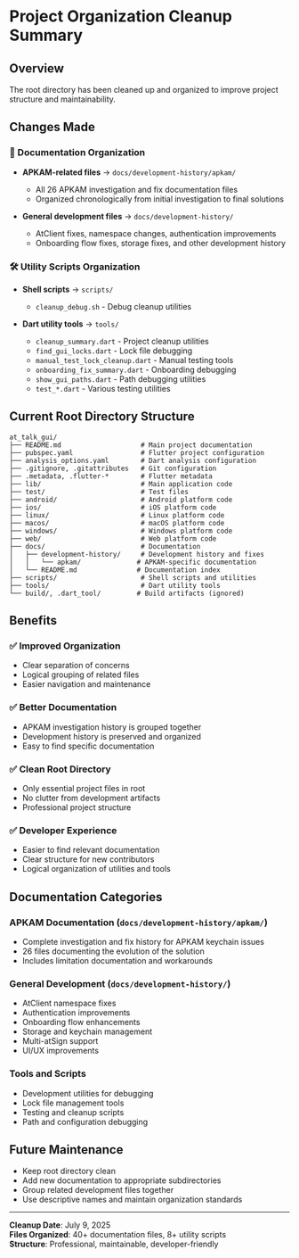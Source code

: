 # Project Organization Cleanup Summary

## Overview
The root directory has been cleaned up and organized to improve project structure and maintainability.

## Changes Made

### 📁 Documentation Organization
- **APKAM-related files** → `docs/development-history/apkam/`
  - All 26 APKAM investigation and fix documentation files
  - Organized chronologically from initial investigation to final solutions

- **General development files** → `docs/development-history/`
  - AtClient fixes, namespace changes, authentication improvements
  - Onboarding flow fixes, storage fixes, and other development history

### 🛠️ Utility Scripts Organization
- **Shell scripts** → `scripts/`
  - `cleanup_debug.sh` - Debug cleanup utilities

- **Dart utility tools** → `tools/`
  - `cleanup_summary.dart` - Project cleanup utilities
  - `find_gui_locks.dart` - Lock file debugging
  - `manual_test_lock_cleanup.dart` - Manual testing tools
  - `onboarding_fix_summary.dart` - Onboarding debugging
  - `show_gui_paths.dart` - Path debugging utilities
  - `test_*.dart` - Various testing utilities

## Current Root Directory Structure

```
at_talk_gui/
├── README.md                    # Main project documentation
├── pubspec.yaml                 # Flutter project configuration
├── analysis_options.yaml        # Dart analysis configuration
├── .gitignore, .gitattributes   # Git configuration
├── .metadata, .flutter-*        # Flutter metadata
├── lib/                         # Main application code
├── test/                        # Test files
├── android/                     # Android platform code
├── ios/                         # iOS platform code
├── linux/                       # Linux platform code
├── macos/                       # macOS platform code
├── windows/                     # Windows platform code
├── web/                         # Web platform code
├── docs/                        # Documentation
│   ├── development-history/     # Development history and fixes
│   │   └── apkam/              # APKAM-specific documentation
│   └── README.md               # Documentation index
├── scripts/                     # Shell scripts and utilities
├── tools/                       # Dart utility tools
└── build/, .dart_tool/         # Build artifacts (ignored)
```

## Benefits

### ✅ Improved Organization
- Clear separation of concerns
- Logical grouping of related files
- Easier navigation and maintenance

### ✅ Better Documentation
- APKAM investigation history is grouped together
- Development history is preserved and organized
- Easy to find specific documentation

### ✅ Clean Root Directory
- Only essential project files in root
- No clutter from development artifacts
- Professional project structure

### ✅ Developer Experience
- Easier to find relevant documentation
- Clear structure for new contributors
- Logical organization of utilities and tools

## Documentation Categories

### APKAM Documentation (`docs/development-history/apkam/`)
- Complete investigation and fix history for APKAM keychain issues
- 26 files documenting the evolution of the solution
- Includes limitation documentation and workarounds

### General Development (`docs/development-history/`)
- AtClient namespace fixes
- Authentication improvements
- Onboarding flow enhancements
- Storage and keychain management
- Multi-atSign support
- UI/UX improvements

### Tools and Scripts
- Development utilities for debugging
- Lock file management tools
- Testing and cleanup scripts
- Path and configuration debugging

## Future Maintenance

- Keep root directory clean
- Add new documentation to appropriate subdirectories
- Group related development files together
- Use descriptive names and maintain organization standards

---

**Cleanup Date**: July 9, 2025  
**Files Organized**: 40+ documentation files, 8+ utility scripts  
**Structure**: Professional, maintainable, developer-friendly
